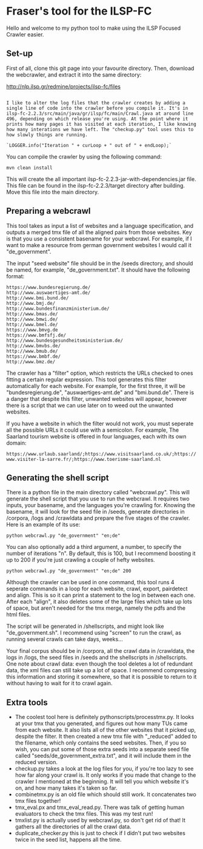 # Fraser's tool for the ILSP-FC

Hello and welcome to my python tool to make using the ILSP Focused Crawler easier.

## Set-up

First of all, clone this git page into your favourite directory. Then, download the webcrawler, and extract it into the same directory:

http://nlp.ilsp.gr/redmine/projects/ilsp-fc/files

~~~ Optional ~~~

I like to alter the log files that the crawler creates by adding a single line of code into the crawler before you compile it. It's in ilsp-fc-2.2.3/src/main/java/gr/ilsp/fc/main/Crawl.java at around line 496, depending on which release you're using. At the point where it prints how many pages it has visited at each iteration, I like knowing how many interations we have left. The "checkup.py" tool uses this to how slowly things are running.

`LOGGER.info("Iteration " + curLoop + " out of " + endLoop);`

~~~~~~~~~~~~~~~~

You can compile the crawler by using the following command:

`mvn clean install`

This will create the all important ilsp-fc-2.2.3-jar-with-dependencies.jar file. This file can be found in the ilsp-fc-2.2.3/target directory after building. Move this file into the main directory.

## Preparing a webcrawl

This tool takes as input a list of websites and a language specification, and outputs a merged tmx file of all the aligned pairs from those websites. Key is that you use a consistent basename for your webcrawl. For example, if I want to make a resource from german government websites I would call it "de\_government".

The input "seed website" file should be in the /seeds directory, and should be named, for example, "de\_government.txt". It should have the following format:

```
https://www.bundesregierung.de/
http://www.auswaertiges-amt.de/
http://www.bmi.bund.de/
http://www.bmj.de/
http://www.bundesfinanzministerium.de/
http://www.bmas.de/
http://www.bmwi.de/
http://www.bmel.de/
https://www.bmvg.de
https://www.bmfsfj.de/
http://www.bundesgesundheitsministerium.de/
http://www.bmvbs.de/
http://www.bmub.de/
https://www.bmbf.de/
http://www.bmz.de/
```

The crawler has a "filter" option, which restricts the URLs checked to ones fitting a certain regular expression. This tool generates this filter automatically for each website. For example, for the first three, it will be "bundesregierung.de", "auswaertiges-amt.de" and "bmi.bund.de". There is a danger that despite this filter, unwanted websites will appear, however there is a script that we can use later on to weed out the unwanted websites.

If you have a website in which the filter would not work, you must seperate all the possible URLs it could use with a semicolon. For example, The Saarland tourism website is offered in four languages, each with its own domain:

`https://www.urlaub.saarland/;https://www.visitsaarland.co.uk/;https://www.visiter-la-sarre.fr/;https://www.toerisme-saarland.nl`

## Generating the shell script

There is a python file in the main directory called "webcrawl.py". This will generate the shell script that you use to run the webcrawl. It requires two inputs, your basename, and the languages you're crawling for. Knowing the basename, it will look for the seed file in /seeds, generate directories in /corpora, /logs and /crawldata and prepare the five stages of the crawler. Here is an example of its use:

`python webcrawl.py "de_government" "en;de"`

You can also optionally add a third argument, a number, to specify the number of iterations "n". By default, this is 100, but I recommend boosting it up to 200 if you're just crawling a couple of hefty websites.

`python webcrawl.py "de_government" "en;de" 200`

Although the crawler can be used in one command, this tool runs 4 seperate commands in a loop for each website, crawl, export, pairdetect and align. This is so it can print a statement to the log in between each one. After each "align", it also deletes some of the large files which take up lots of space, but aren't needed for the tmx merge, namely the pdfs and the html files.

The script will be generated in /shellscripts, and might look like "de\_government.sh". I recommend using "screen" to run the crawl, as running several crawls can take days, weeks...

Your final corpus should be in /corpora, all the crawl data in /crawldata, the logs in /logs, the seed files in /seeds and the shellscripts in /shellscripts. One note about crawl data: even though the tool deletes a lot of redundant data, the xml files can still take up a lot of space. I recommend compressing this information and storing it somewhere, so that it is possible to return to it without having to wait for it to crawl again.

## Extra tools

* The coolest tool here is definitely pythonscripts/processtmx.py. It looks at your tmx that you generated, and figures out how many TUs came from each website. It also lists all of the other websites that it picked up, despite the filter. It then created a new tmx file with "\_reduced" added to the filename, which only contains the seed websites. Then, if you so wish, you can put some of those extra seeds into a separate seed file called "seeds/de\_government\_extra.txt", and it will include them in the reduced version.
* checkup.py takes a look at the log files for you, if you're too lazy to see how far along your crawl is. It only works if you made that change to the crawler I mentioned at the beginning. It will tell you which website it's on, and how many takes it's taken so far.
* combinetmx.py is an old file which should still work. It concatenates two tmx files together!
* tmx\_eval.px and tmx\_eval\_read.py. There was talk of getting human evaluators to check the tmx files. This was my test run!
* tmxlist.py is actually used by webcrawl.py, so don't get rid of that! It gathers all the directories of all the crawl data.
* duplicate\_checker.py this is just to check if I didn't put two websites twice in the seed list, happens all the time.
